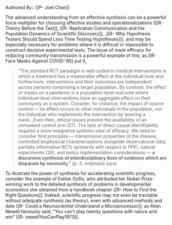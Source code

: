 ---
---
Authored By:: [[P- Joel Chan]]

The advanced understanding from an effective synthesis can be a powerful force multiplier for choosing effective studies and operationalizations ([[R- Theory Before the Test]], [[R- Replication Communication and the Population Dynamics of Scientific Discovery]], ,[[R- Why Hypothesis Testers Should Spend Less Time Testing Hypotheses]]), and may be especially necessary for problems where it is difficult or impossible to construct decisive experimental tests. The issue of mask efficacy for reducing community transmission is a powerful example of this; as [[R- Face Masks Against COVID-19]] put it, 

> "The standard RCT paradigm is well-suited to medical interventions in which a treatment has a measurable effect at the individual level and furthermore, interventions and their outcomes are independent across persons comprising a target population. By contrast, the effect of masks on a pandemic is a population-level outcome where individual-level interventions have an aggregate effect on their community as a system. Consider, for instance, the impact of source control — its effect occurs to other individuals in the population, not the individual who implements the intervention by wearing a mask...Even then, ethical issues prevent the availability of an unmasked control arm (27). The lack of direct causal identifiability requires a more integrative systems view of efficacy. We need to consider first principles — transmission properties of the disease, controlled biophysical characterizations alongside observational data, partially informative RCTs (primarily with respect to PPE), natural experiments (28), and policy implementation considerations — **a discursive synthesis of interdisciplinary lines of evidence which are disparate by necessity**." (p. 3, emphasis ours)

To illustrate the power of synthesis for accelerating scientific progress, consider the example of Esther Duflo, who attributed her Nobel-Prize-winning work to the detailed synthesis of problems in developmental economics she obtained from a handbook chapter [[R- How to Find the Right Questions]]. Indeed, scientific progress may not even be tractable without adequate synthesis (as theory), even with advanced methods and data [[R- Could a Neuroscientist Understand a Microprocessor]]: as Allen Newell famously said, "You can't play twenty questions with nature and win" [[R- newellYouCanPlay1973]]. 